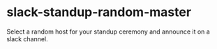 # slack-standup-random-master
Select a random host for your standup ceremony and announce it on a slack channel.
